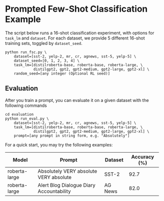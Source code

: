 # Prompted Few-Shot Classification Example

The script below runs a 16-shot classification experiment, with options for `task_lm` and `dataset`. For each dataset, we provide 5 different 16-shot training sets, toggled by `dataset_seed`.
```
python run_fsc.py \
    dataset=[sst-2, yelp-2, mr, cr, agnews, sst-5, yelp-5] \
    dataset_seed=[0, 1, 2, 3, 4] \
    task_lm=[distilroberta-base, roberta-base, roberta-large, \
             distilgpt2, gpt2, gpt2-medium, gpt2-large, gpt2-xl] \
    random_seed=[any integer (Optional RL seed)]
```

## Evaluation

After you train a prompt, you can evaluate it on a given dataset with the following commands
```
cd evaluation
python run_eval.py \
    dataset=[sst-2, yelp-2, mr, cr, agnews, sst-5, yelp-5] \
    task_lm=[distilroberta-base, roberta-base, roberta-large, \
             distilgpt2, gpt2, gpt2-medium, gpt2-large, gpt2-xl] \
    prompt=[any prompt in string form, e.g. "Absolutely"]
```

For a quick start, you may try the following examples: 

| Model | Prompt | Dataset | Accuracy (%) | 
| ------ | ------- | ------------ | ---------- |
| roberta-large | Absolutely VERY absolute VERY absolute | SST-2 | 92.7 |
| roberta-large | Alert Blog Dialogue Diary Accountability | AG News | 82.0 |

